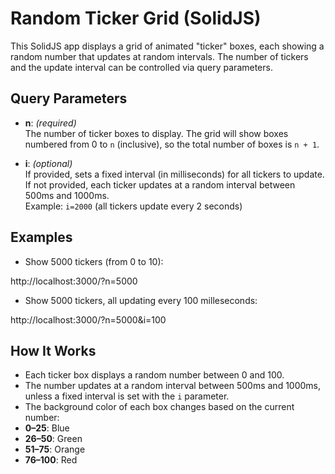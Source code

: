 # Random Ticker Grid (SolidJS)

This SolidJS app displays a grid of animated "ticker" boxes, each showing a random number that updates at random intervals. The number of tickers and the update interval can be controlled via query parameters.

## Query Parameters

- **n**: _(required)_  
  The number of ticker boxes to display. The grid will show boxes numbered from 0 to `n` (inclusive), so the total number of boxes is `n + 1`.

- **i**: _(optional)_  
  If provided, sets a fixed interval (in milliseconds) for all tickers to update. If not provided, each ticker updates at a random interval between 500ms and 1000ms.  
  Example: `i=2000` (all tickers update every 2 seconds)

## Examples

- Show 5000 tickers (from 0 to 10):

http://localhost:3000/?n=5000

- Show 5000 tickers, all updating every 100 milleseconds:

http://localhost:3000/?n=5000&i=100

## How It Works

- Each ticker box displays a random number between 0 and 100.
- The number updates at a random interval between 500ms and 1000ms, unless a fixed interval is set with the `i` parameter.
- The background color of each box changes based on the current number:
- **0–25**: Blue
- **26–50**: Green
- **51–75**: Orange
- **76–100**: Red
